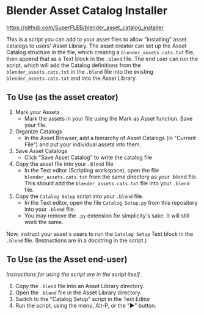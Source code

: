 # Blender Asset Catalog Installer

https://github.com/SuperFLEB/blender_asset_catalog_installer

This is a script you can add to your asset files to allow "installing" asset catalogs to users' Asset Library. The asset
creator can set up the Asset Catalog structure in the file, which creating a `blender_assets.cats.txt` file, then append
that as a Text block in the `.blend` file. The end user can run the script, which will add the Catalog definitions
from the `blender_assets.cats.txt` in the `.blend` file into the existing `blender_assets.cats.txt` and into the
Asset Library.

## To Use (as the asset creator)

1. Mark your Assets
    - Mark the assets in your file using the Mark as Asset function. Save your file.
2. Organize Catalogs
   - In the Asset Browser, add a hierarchy of Asset Catalogs (in "Current File") and put your individual assets
     into them.
3. Save Asset Catalogs
   - Click "Save Asset Catalog" to write the catalog file
4. Copy the asset file into your `.blend` file
   - In the Text editor (Scripting workspace), open the file `blender_assets.cats.txt` from the same directory as your
     .blend file. This should add the `blender_assets.cats.txt` file into your `.blend` file.
5. Copy the `Catalog Setup` script into your `.blend` file.
   - In the Text editor, open the file `Catalog Setup.py` from this repository into your `.blend` file.
   - You may remove the `.py` extension for simplicity's sake. It will still work the same.

Now, instruct your asset's users to run the `Catalog Setup` Text block in the `.blend` file.
(Instructions are in a docstring in the script.)

## To Use (as the Asset end-user)

_Instructions for using the script are in the script itself._

1. Copy the `.blend` file into an Asset Library directory.
2. Open the `.blend` file in the Asset Library directory.
3. Switch to the "Catalog Setup" script in the Text Editor
4. Run the script, using the menu, Alt-P, or the "▶" button.

